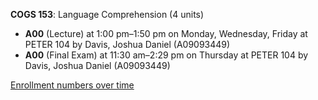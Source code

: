 **COGS 153**: Language Comprehension (4 units)

- **A00** (Lecture) at 1:00 pm–1:50 pm on Monday, Wednesday, Friday at PETER 104 by Davis, Joshua Daniel (A09093449)
- **A00** (Final Exam) at 11:30 am–2:29 pm on Thursday at PETER 104 by Davis, Joshua Daniel (A09093449)

[Enrollment numbers over time](./COGS153.tsv)
